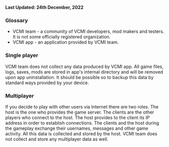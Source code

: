 **Last Updated: 24th December, 2022**

### Glossary

* VCMI team - a community of VCMI developers, mod makers and testers. It is not some officially registered organization.
* VCMI app - an application provided by VCMI team.

### Single player

VCMI team does not collect any data produced by VCMI app. All game files, logs, saves, mods are stored in app's internal directory and will be removed upon app uninstallation. It should be possible so to backup this data by standard ways provided by your device.

### Multiplayer

If you decide to play with other users via Internet there are two roles. The host is the one who provides the game server. The clients are the other players who connect to the host. The host provides to the client its IP address in order to establish connections. The clients and the host during the gameplay exchange their usernames, messages and other game activity. All this data is collected and stored by the host. VCMI team does not collect and store any multiplayer data as well.